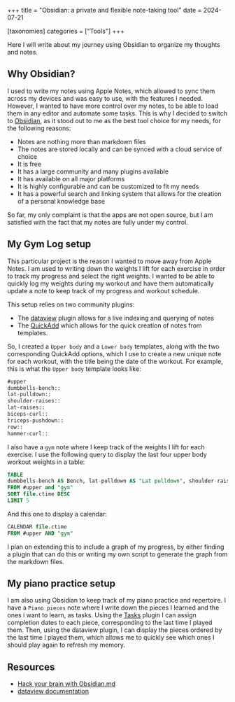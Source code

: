 +++
title = "Obsidian: a private and flexible note-taking tool"
date = 2024-07-21

[taxonomies]
categories = ["Tools"]
+++

Here I will write about my journey using Obsidian to organize my thoughts and notes.

<!-- more -->

## Why Obsidian?

I used to write my notes using Apple Notes, which allowed to sync them across my devices and was easy to use, with the features I needed.
However, I wanted to have more control over my notes, to be able to load them in any editor and automate some tasks.
This is why I decided to switch to [Obsidian](https://obsidian.md), as it stood out to me as the best tool choice for my needs, for the following reasons:

* Notes are nothing more than markdown files
* The notes are stored locally and can be synced with a cloud service of choice
* It is free
* It has a large community and many plugins available
* It has available on all major platforms
* It is highly configurable and can be customized to fit my needs
* It has a powerful search and linking system that allows for the creation of a personal knowledge base

So far, my only complaint is that the apps are not open source, but I am satisfied with the fact that my notes are fully under my control.

## My Gym Log setup

This particular project is the reason I wanted to move away from Apple Notes. I am used to writing down the weights I lift for each exercise in order to track my progress and
select the right weights. I wanted to be able to quickly log my weights during my workout and have them automatically update a note to keep track of my progress
and workout schedule.

This setup relies on two community plugins:

* The [dataview](https://blacksmithgu.github.io/obsidian-dataview/) plugin allows for a live indexing and querying of notes
* The [QuickAdd](https://github.com/chhoumann/quickadd) which allows for the quick creation of notes from templates.

So, I created a `Upper body` and a `Lower body` templates, along with the two corresponding QuickAdd options, which I use to create a new unique note for each workout, with the title being
the date of the workout. For example, this is what the `Upper body` template looks like:

```markdown
#upper
dumbbells-bench::
lat-pulldown::
shoulder-raises::
lat-raises::
biceps-curl::
triceps-pushdown::
row::
hammer-curl::
```

I also have a `gym` note where I keep track of the weights I lift for each exercise. I use the following query to display the last four upper body workout weights in a table:

```sql
TABLE
dumbbells-bench AS Bench, lat-pulldown AS "Lat pulldown", shoulder-raises AS "Shoulder raises", lat-raises AS "Lat raises", biceps-curl AS "Biceps curl", hammer-curl AS "Hammer curl", triceps-pushdown AS "Triceps pushdown", row as "Row", pec-fly as "Pec Fly"
FROM #upper and "gym"
SORT file.ctime DESC
LIMIT 5
```

And this one to display a calendar:

```sql
CALENDAR file.ctime
FROM #upper AND "gym"
```

I plan on extending this to include a graph of my progress, by either finding a plugin that can do this or writing my own script to generate the graph from the markdown files.

## My piano practice setup

I am also using Obsidian to keep track of my piano practice and repertoire. I have a `Piano pieces` note where I write down the pieces I learned and the ones i want to learn,
as tasks. Using the [Tasks](https://publish.obsidian.md/tasks/Introduction) plugin I can assign completion dates to each piece, corresponding to the last time I played them.
Then, using the dataview plugin, I can display the pieces ordered by the last time I played them, which allows me to quickly see which ones I should play again to refresh my memory.

## Resources

- [Hack your brain with Obsidian.md](https://www.youtube.com/watch?v=DbsAQSIKQXk)
- [dataview documentation](https://blacksmithgu.github.io/obsidian-dataview/)
